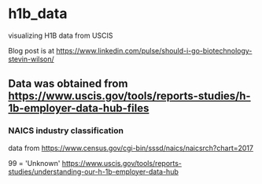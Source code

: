 # h1b_data
visualizing H1B data from USCIS

Blog post is at https://www.linkedin.com/pulse/should-i-go-biotechnology-stevin-wilson/


## Data was obtained from https://www.uscis.gov/tools/reports-studies/h-1b-employer-data-hub-files


### NAICS industry classification

data from https://www.census.gov/cgi-bin/sssd/naics/naicsrch?chart=2017

99 = 'Unknown' https://www.uscis.gov/tools/reports-studies/understanding-our-h-1b-employer-data-hub

